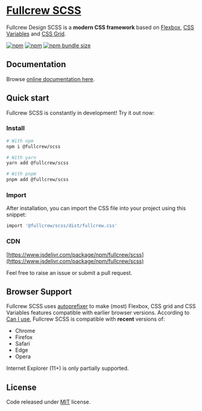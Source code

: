 # [Fullcrew SCSS](https://design.fullcrew.io)

Fullcrew Design SCSS is a **modern CSS framework** based on [Flexbox](https://developer.mozilla.org/en-US/docs/Web/CSS/CSS_Flexible_Box_Layout/Using_CSS_flexible_boxes), [CSS Variables](https://developer.mozilla.org/en-US/docs/Web/CSS/Using_CSS_custom_properties) and [CSS Grid](https://developer.mozilla.org/en-US/docs/Web/CSS/CSS_Grid_Layout).

[![npm](https://badgen.net/npm/v/@fullcrew/scss)](https://www.npmjs.org/package/@fullcrew/scss)
[![npm](https://badgen.net/npm/dm/@fullcrew/scss)](https://www.npmtrends.com/@fullcrew/scss)
[![npm bundle size](https://badgen.net/bundlephobia/min/@fullcrew/scss)](https://bundlephobia.com/result?p=@fullcrew/scss)

## Documentation

Browse [online documentation here](https://design.fullcrew.io).

## Quick start

Fullcrew SCSS is constantly in development! Try it out now:

### Install

```sh
# With npm
npm i @fullcrew/scss

# With yarn
yarn add @fullcrew/scss

# With pnpm
pnpm add @fullcrew/scss
```

### Import

After installation, you can import the CSS file into your project using this snippet:

```sh
import '@fullcrew/scss/dist/fullcrew.css'
```

### CDN

[https://www.jsdelivr.com/package/npm/fullcrew/scss](https://www.jsdelivr.com/package/npm/fullcrew/scss)

Feel free to raise an issue or submit a pull request.

## Browser Support

Fullcrew SCSS uses [autoprefixer](https://github.com/postcss/autoprefixer) to make (most) Flexbox, CSS grid and CSS Variables features compatible with earlier browser versions. According to [Can I use](https://caniuse.com/css-grid), Fullcrew SCSS is compatible with **recent** versions of:

* Chrome
* Firefox
* Safari
* Edge
* Opera

Internet Explorer (11+) is only partially supported.

## License

Code released under [MIT](https://github.com/fullcrew/scss/blob/master/LICENSE) license.
